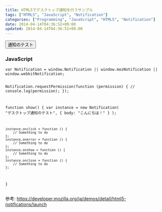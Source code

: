 ```yaml
---
title: HTML5でデスクトップ通知を行うサンプル
tags: ["HTML5", "JavaScript", "Notification"]
categories: ["Programming", "JavaScript", "HTML5", "Notification"]
date: 2014-04-14T04:36:52+09:00
updated: 2014-04-14T04:36:52+09:00
---
```


<script>
	var Notification = window.Notification || window.mozNotification || window.webkitNotification;

	Notification.requestPermission(function (permission) {
		// console.log(permission);
	});

	function show() {
		var instance = new Notification(
			"デスクトップ通知のテスト", {
				body: "こんにちは！"
			}
		);

		instance.onclick = function () {
			// Something to do
		};
		instance.onerror = function () {
			// Something to do
		};
		instance.onshow = function () {
			// Something to do
		};
		instance.onclose = function () {
			// Something to do
		};
	}
</script>

<button type="button" onclick="show()">通知のテスト</button>

<h3>JavaScript</h3>
<pre><code class="lang-javascript">var Notification = window.Notification || window.mozNotification || window.webkitNotification;

Notification.requestPermission(function (permission) {
    // console.log(permission);
});

function show() {
    var instance = new Notification(
        "デスクトップ通知のテスト", {
            body: "こんにちは！"
        }
    );

    instance.onclick = function () {
        // Something to do
    };
    instance.onerror = function () {
        // Something to do
    };
    instance.onshow = function () {
        // Something to do
    };
    instance.onclose = function () {
        // Something to do
    };
}</code></pre>


参考: https://developer.mozilla.org/ja/demos/detail/html5-notifications/launch
